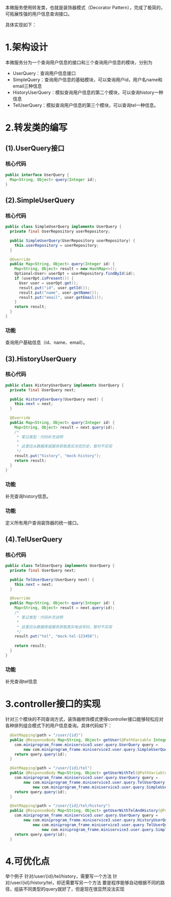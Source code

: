 本微服务使用转发类，也就是装饰器模式（Decorator Pattern），完成了极简的，可拓展性强的用户信息查询接口。

具体实现如下：

# 1.架构设计
本微服务分为一个查询用户信息的接口和三个查询用户信息的模块，分别为
- UserQuery：查询用户信息接口
- SimpleQuery：查询用户信息的基础模块，可以查询用户id，用户名name和email三种信息
- HistoryUserQuery：模拟查询用户信息的第二个模块，可以查询history一种信息
- TelUserQuery：模拟查询用户信息的第三个模块，可以查询tel一种信息。
# 2.转发类的编写

## (1).UserQuery接口

### 核心代码

```java
public interface UserQuery {
  Map<String, Object> query(Integer id);
}
```

## (2).SimpleUserQuery

### 核心代码

```java
public class SimpleUserQuery implements UserQuery {
  private final UserRepository userRepository;

  public SimpleUserQuery(UserRepository userRepository) {
    this.userRepository = userRepository;
  }

  @Override
  public Map<String, Object> query(Integer id) {
    Map<String, Object> result = new HashMap<>();
    Optional<User> userOpt = userRepository.findById(id);
    if (userOpt.isPresent()) {
      User user = userOpt.get();
      result.put("id", user.getId());
      result.put("name", user.getName());
      result.put("email", user.getEmail());
    }
    return result;
  }
}
```

### 功能

查询用户基础信息（id、name、email）。

## (3).HistoryUserQuery

### 核心代码

```java
public class HistoryUserQuery implements UserQuery {
  private final UserQuery next;

  public HistoryUserQuery(UserQuery next) {
    this.next = next;
  }

  @Override
  public Map<String, Object> query(Integer id) {
    Map<String, Object> result = next.query(id);
    /*
     * 笔记类型：代码补充说明
     * 
     * 这里应从数据库或服务获取真实浏览历史，暂时不实现
     */
    result.put("history", "mock-history");
    return result;
  }
}
```

### 功能

补充查询history信息。

### 功能

定义所有用户查询装饰器的统一接口。

## (4).TelUserQuery

### 核心代码

```java
public class TelUserQuery implements UserQuery {
  private final UserQuery next;

  public TelUserQuery(UserQuery next) {
    this.next = next;
  }

  @Override
  public Map<String, Object> query(Integer id) {
    Map<String, Object> result = next.query(id);
    /*
     * 笔记类型：代码补充说明
     * 
     * 这里应从数据库或服务获取真实电话号码，暂时不实现
     */
    result.put("tel", "mock-tel-123456");
    
    return result;
  }
}
```

### 功能

补充查询tel信息

# 3.controller接口的实现
针对三个模块的不同查询方式，装饰器修饰模式使得controller接口能够轻松应对各种排列组合模式下的用户信息查询。具体代码如下：

```java
  @GetMapping(path = "/user/{id}")
  public @ResponseBody Map<String, Object> getUser(@PathVariable Integer id) {
    com.miniprogram_frame.miniservice3.user.query.UserQuery query =
        new com.miniprogram_frame.miniservice3.user.query.SimpleUserQuery(userRepository);
    return query.query(id);
  }

  @GetMapping(path = "/user/{id}/tel")
  public @ResponseBody Map<String, Object> getUserWithTel(@PathVariable Integer id) {
    com.miniprogram_frame.miniservice3.user.query.UserQuery query =
        new com.miniprogram_frame.miniservice3.user.query.TelUserQuery(
            new com.miniprogram_frame.miniservice3.user.query.SimpleUserQuery(userRepository));
    return query.query(id);
  }

  @GetMapping(path = "/user/{id}/tel/history")
  public @ResponseBody Map<String, Object> getUserWithTelAndHistory(@PathVariable Integer id) {
    com.miniprogram_frame.miniservice3.user.query.UserQuery query =
        new com.miniprogram_frame.miniservice3.user.query.HistoryUserQuery(
            new com.miniprogram_frame.miniservice3.user.query.TelUserQuery(
                new com.miniprogram_frame.miniservice3.user.query.SimpleUserQuery(userRepository)));
    return query.query(id);
  }
```
# 4.可优化点

举个例子
针对/user/{id}/tel/history，需要写一个方法
针对/user/{id}/history/tel，却还需要写另一个方法
要是程序能够自动根据不同的路径，组装不同类型的query就好了，但是现在很显然没法实现